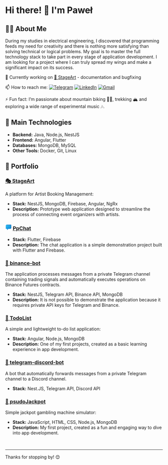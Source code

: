 # Hi there! 👋 I'm Paweł

## 👨‍💻 About Me
During my studies in electrical engineering, I discovered that programming feeds my need for creativity and there is nothing more satisfying than solving technical or logical problems. My goal is to master the full technology stack to take part in every stage of application development. I am looking for a project where I can truly spread my wings and make a significant impact on its success.

🌱 Currently working on [📱 StageArt](https://github.com/pawelmat142/StageArt) - documentation and bugfixing

<!-- 💬 ????Ask me about: [e.g., programming, open-source, new technologies]   -->
📫 How to reach me: 
[![Telegram](https://img.shields.io/badge/Telegram-2CA5E0?style=for-the-badge&logo=telegram&logoColor=white)](https://t.me/pawelmat142)
[![LinkedIn](https://img.shields.io/badge/LinkedIn-0077B5?style=for-the-badge&logo=linkedin&logoColor=white)](https://www.linkedin.com/in/pawe%C5%82-ma%C5%82ek/)
[![Gmail](https://img.shields.io/badge/Gmail-D14836?style=for-the-badge&logo=gmail&logoColor=white)](mailto:pawelmat142@gmail)

⚡ Fun fact: I’m passionate about mountain biking 🚴‍♂️, trekking 🏔️ and exploring a wide range of experimental music 🎶.


## 🚀 Main Technologies
- **Backend:** Java, Node.js, NestJS
- **Frontend:** Angular, Flutter
- **Databases:** MongoDB, MySQL  
- **Other Tools:** Docker, Git, Linux  


## 🌟 Portfolio 

### [🎭 StageArt](https://github.com/pawelmat142/StageArt)
A platform for Artist Booking Management:
- **Stack:** NestJS, MongoDB, Firebase, Angular, NgRx  
- **Description:** Prototype web application designed to streamline the process of connecting event organizers with artists.


### ![](https://github.com/pawelmat142/PpChat/blob/master/assets/images/icon20.png) [PpChat](https://github.com/pawelmat142/PpChat)

- **Stack:** Flutter, Firebase  
- **Description:** The chat application is a simple demonstration project built with Flutter and Firebase. 


### [💸 binance-bot](https://github.com/pawelmat142/binance-bot)
The application processes messages from a private Telegram channel containing trading signals and automatically executes operations on Binance Futures contracts.
- **Stack:** NestJS, Telegram API, Binance API, MongoDB
- **Description:** It is not possible to demonstrate the application because it requires private API keys for Telegram and Binance.

### [📝 TodoList](https://github.com/pawelmat142/TodoList)
A simple and lightweight to-do list application:
- **Stack:** Angular, Node.js, MongoDB  
- **Description:** One of my first projects, created as a basic learning experience in app development.

### [🔁 telegram-discord-bot](https://github.com/pawelmat142/telegram-discord-bot)
A bot that automatically forwards messages from a private Telegram channel to a Discord channel.
- **Stack:** Nest.JS, Telegram API, Discord API

### [🎰 psudoJackpot](https://github.com/pawelmat142/TodoList)
Simple jackpot gambling machine simulator:
- **Stack:** JavaScript, HTML, CSS, Node.js, MongoDB  
- **Description:** My first project, created as a fun and engaging way to dive into app development.

<br>

---

Thanks for stopping by! 😊
